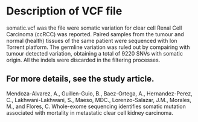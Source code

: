 # Description of VCF file
 

somatic.vcf was the file were somatic variation for clear cell Renal Cell Carcinoma (ccRCC) was reported. Paired samples from the tumour and normal (health) tissues of the same patient were sequenced with Ion Torrent platform. The germline variation was ruled out by compairing with tumour detected variation, obtaining a total of 9220 SNVs with somatic origin. All the indels were discarded in the filtering processes. 


## For more details, see the study article.
Mendoza-Alvarez, A., Guillen-Guio, B., Baez-Ortega, A., Hernandez-Perez, C., Lakhwani-Lakhwani, S., Maeso, MDC., Lorenzo-Salazar, J.M., Morales, M., and Flores, C. Whole-exome sequencing identifies somatic mutation associated with mortality in metastatic clear cell kidney carcinoma.
